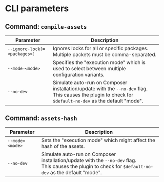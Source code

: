 # CLI parameters



## Command: `compile-assets`

| Parameter                    | Description                                                                                                                                                   |
|------------------------------|---------------------------------------------------------------------------------------------------------------------------------------------------------------|
| `--ignore-lock[=<packages>]` | Ignores locks for all or specific packages. Multiple packets must be comma-separated.                                                                         |
| `--mode=<mode>`              | Specifies the "execution mode" which is used to select between multiple configuration variants.                                                               |
| `--no-dev`                   | Simulate auto-run on Composer installation/update with the `--no-dev` flag.<br />This causes the plugin to check for `$default-no-dev` as the default "mode". |



## Command: `assets-hash`

| Parameter       | Description                                                                                                                                                   |
|-----------------|---------------------------------------------------------------------------------------------------------------------------------------------------------------|
| `--mode=<mode>` | Sets the "execution mode" which might affect the hash of the assets.                                                                                          |
| `--no-dev`      | Simulate auto-run on Composer installation/update with the `--no-dev` flag.<br />This causes the plugin to check for `$default-no-dev` as the default "mode". |
